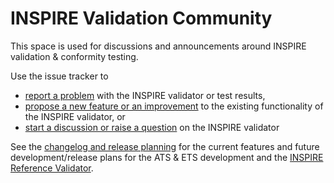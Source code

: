 # INSPIRE Validation Community
This space is used for discussions and announcements around INSPIRE validation & conformity testing.

Use the issue tracker to
- [report a problem](https://github.com/inspire-eu-validation/community/issues/new?template=problem.md) with the INSPIRE validator or test results,
- [propose a new feature or an improvement](https://github.com/inspire-eu-validation/community/issues/new?template=improvement-proposal.md) to the existing functionality of the INSPIRE validator, or
- [start a discussion or raise a question](https://github.com/inspire-eu-validation/community/issues/new?template=discussion.md)  on the INSPIRE validator

See the [changelog and release planning](changelog.md) for the current features and future development/release plans for the ATS & ETS development and the [INSPIRE Reference Validator](http://inspire-sandbox.jrc.ec.europa.eu/validator/).
